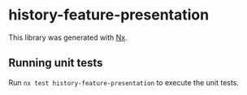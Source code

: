 # history-feature-presentation

This library was generated with [Nx](https://nx.dev).

## Running unit tests

Run `nx test history-feature-presentation` to execute the unit tests.
